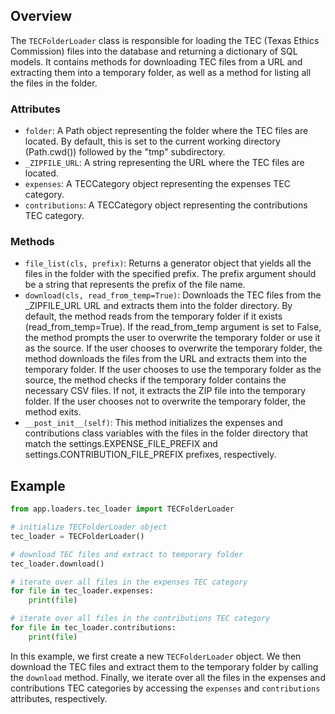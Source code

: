 
## Overview
The `TECFolderLoader` class is responsible for loading the TEC (Texas Ethics Commission) files into the database and returning a dictionary of SQL models. It contains methods for downloading TEC files from a URL and extracting them into a temporary folder, as well as a method for listing all the files in the folder.

### Attributes
* `folder`: A Path object representing the folder where the TEC files are located. By default, this is set to the current working directory (Path.cwd()) followed by the "tmp" subdirectory.
* `_ZIPFILE_URL`: A string representing the URL where the TEC files are located.
* `expenses`: A TECCategory object representing the expenses TEC category.
* `contributions`: A TECCategory object representing the contributions TEC category.

### Methods
* `file_list(cls, prefix)`: Returns a generator object that yields all the files in the folder with the specified prefix. The prefix argument should be a string that represents the prefix of the file name.
* `download(cls, read_from_temp=True)`: Downloads the TEC files from the _ZIPFILE_URL URL and extracts them into the folder directory. By default, the method reads from the temporary folder if it exists (read_from_temp=True). If the read_from_temp argument is set to False, the method prompts the user to overwrite the temporary folder or use it as the source. If the user chooses to overwrite the temporary folder, the method downloads the files from the URL and extracts them into the temporary folder. If the user chooses to use the temporary folder as the source, the method checks if the temporary folder contains the necessary CSV files. If not, it extracts the ZIP file into the temporary folder. If the user chooses not to overwrite the temporary folder, the method exits.
* `__post_init__(self)`: This method initializes the expenses and contributions class variables with the files in the folder directory that match the settings.EXPENSE_FILE_PREFIX and settings.CONTRIBUTION_FILE_PREFIX prefixes, respectively.

## Example 
```py title="main.py"
from app.loaders.tec_loader import TECFolderLoader

# initialize TECFolderLoader object
tec_loader = TECFolderLoader()

# download TEC files and extract to temporary folder
tec_loader.download()

# iterate over all files in the expenses TEC category
for file in tec_loader.expenses:
    print(file)

# iterate over all files in the contributions TEC category
for file in tec_loader.contributions:
    print(file)
```

In this example, we first create a new `TECFolderLoader` object. We then download the TEC files and extract them to the temporary folder by calling the `download` method. Finally, we iterate over all the files in the expenses and contributions TEC categories by accessing the `expenses` and `contributions` attributes, respectively.